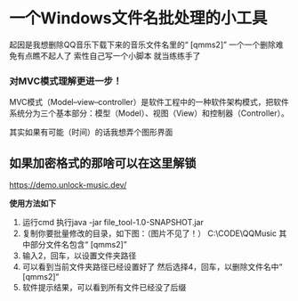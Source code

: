 # 一个Windows文件名批处理的小工具

起因是我想删除QQ音乐下载下来的音乐文件名里的“ [qmms2]”
一个一个删除难免有点瞧不起人了
索性自己写一个小脚本
就当练练手了

### 对MVC模式理解更进一步！

MVC模式（Model–view–controller）是软件工程中的一种软件架构模式，把软件系统分为三个基本部分：模型（Model）、视图（View）和控制器（Controller）。

其实如果有可能（时间）的话我想弄个图形界面

## 如果加密格式的那啥可以在这里解锁

https://demo.unlock-music.dev/

<b>使用方法如下</b>

1. 运行cmd
   执行java -jar file_tool-1.0-SNAPSHOT.jar
2. 复制你要批量修改的目录，如下图：（图片不见了！）
   C:\CODE\QQMusic
   其中部分文件名包含“ [qmms2]”
3. 输入2，回车，以设置文件夹路径
4. 可以看到当前文件夹路径已经设置好了
   然后选择4，回车，以删除文件名中“ [qmms2]”
5. 软件提示结果，可以看到所有文件已经没了后缀
